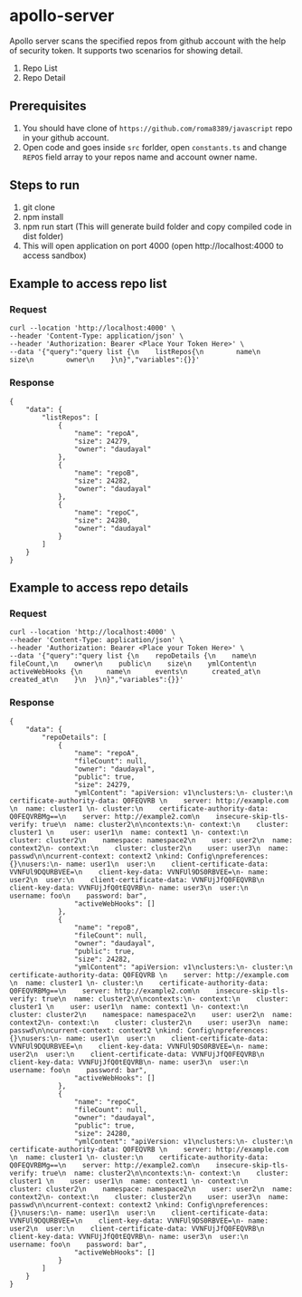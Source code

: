 # apollo-server
Apollo server scans the specified repos from github account with the help of security token. It supports two scenarios for showing detail.
1. Repo List
2. Repo Detail

## Prerequisites
1. You should have clone of `https://github.com/roma8389/javascript` repo in your github account.
2. Open code and goes inside `src` forlder, open `constants.ts` and change `REPOS` field array to your repos name and account owner name.
   
## Steps to run
1. git clone <repo>
2. npm install
3. npm run start (This will generate build folder and copy compiled code in dist folder)
4. This will open application on port 4000 (open http://localhost:4000 to access sandbox) 

## Example to access repo list

### Request
```
curl --location 'http://localhost:4000' \
--header 'Content-Type: application/json' \
--header 'Authorization: Bearer <Place Your Token Here>' \
--data '{"query":"query list {\n    listRepos{\n        name\n        size\n        owner\n    }\n}","variables":{}}'
```

### Response
```
{
    "data": {
        "listRepos": [
            {
                "name": "repoA",
                "size": 24279,
                "owner": "daudayal"
            },
            {
                "name": "repoB",
                "size": 24282,
                "owner": "daudayal"
            },
            {
                "name": "repoC",
                "size": 24280,
                "owner": "daudayal"
            }
        ]
    }
}
```

## Example to access repo details

### Request
```
curl --location 'http://localhost:4000' \
--header 'Content-Type: application/json' \
--header 'Authorization: Bearer <Place your Token Here>' \
--data '{"query":"query list {\n    repoDetails {\n    name\n    fileCount,\n    owner\n    public\n    size\n    ymlContent\n    activeWebHooks {\n      name\n      events\n      created_at\n      created_at\n    }\n  }\n}","variables":{}}'
```

### Response
```
{
    "data": {
        "repoDetails": [
            {
                "name": "repoA",
                "fileCount": null,
                "owner": "daudayal",
                "public": true,
                "size": 24279,
                "ymlContent": "apiVersion: v1\nclusters:\n- cluster:\n    certificate-authority-data: Q0FEQVRB \n    server: http://example.com \n  name: cluster1 \n- cluster:\n    certificate-authority-data: Q0FEQVRBMg==\n    server: http://example2.com\n    insecure-skip-tls-verify: true\n  name: cluster2\n\ncontexts:\n- context:\n    cluster: cluster1 \n    user: user1\n  name: context1 \n- context:\n    cluster: cluster2\n    namespace: namespace2\n    user: user2\n  name: context2\n- context:\n    cluster: cluster2\n    user: user3\n  name: passwd\n\ncurrent-context: context2 \nkind: Config\npreferences: {}\nusers:\n- name: user1\n  user:\n    client-certificate-data: VVNFUl9DQURBVEE=\n    client-key-data: VVNFUl9DS0RBVEE=\n- name: user2\n  user:\n    client-certificate-data: VVNFUjJfQ0FEQVRB\n    client-key-data: VVNFUjJfQ0tEQVRB\n- name: user3\n  user:\n    username: foo\n    password: bar",
                "activeWebHooks": []
            },
            {
                "name": "repoB",
                "fileCount": null,
                "owner": "daudayal",
                "public": true,
                "size": 24282,
                "ymlContent": "apiVersion: v1\nclusters:\n- cluster:\n    certificate-authority-data: Q0FEQVRB \n    server: http://example.com \n  name: cluster1 \n- cluster:\n    certificate-authority-data: Q0FEQVRBMg==\n    server: http://example2.com\n    insecure-skip-tls-verify: true\n  name: cluster2\n\ncontexts:\n- context:\n    cluster: cluster1 \n    user: user1\n  name: context1 \n- context:\n    cluster: cluster2\n    namespace: namespace2\n    user: user2\n  name: context2\n- context:\n    cluster: cluster2\n    user: user3\n  name: passwd\n\ncurrent-context: context2 \nkind: Config\npreferences: {}\nusers:\n- name: user1\n  user:\n    client-certificate-data: VVNFUl9DQURBVEE=\n    client-key-data: VVNFUl9DS0RBVEE=\n- name: user2\n  user:\n    client-certificate-data: VVNFUjJfQ0FEQVRB\n    client-key-data: VVNFUjJfQ0tEQVRB\n- name: user3\n  user:\n    username: foo\n    password: bar",
                "activeWebHooks": []
            },
            {
                "name": "repoC",
                "fileCount": null,
                "owner": "daudayal",
                "public": true,
                "size": 24280,
                "ymlContent": "apiVersion: v1\nclusters:\n- cluster:\n    certificate-authority-data: Q0FEQVRB \n    server: http://example.com \n  name: cluster1 \n- cluster:\n    certificate-authority-data: Q0FEQVRBMg==\n    server: http://example2.com\n    insecure-skip-tls-verify: true\n  name: cluster2\n\ncontexts:\n- context:\n    cluster: cluster1 \n    user: user1\n  name: context1 \n- context:\n    cluster: cluster2\n    namespace: namespace2\n    user: user2\n  name: context2\n- context:\n    cluster: cluster2\n    user: user3\n  name: passwd\n\ncurrent-context: context2 \nkind: Config\npreferences: {}\nusers:\n- name: user1\n  user:\n    client-certificate-data: VVNFUl9DQURBVEE=\n    client-key-data: VVNFUl9DS0RBVEE=\n- name: user2\n  user:\n    client-certificate-data: VVNFUjJfQ0FEQVRB\n    client-key-data: VVNFUjJfQ0tEQVRB\n- name: user3\n  user:\n    username: foo\n    password: bar",
                "activeWebHooks": []
            }
        ]
    }
}
```
